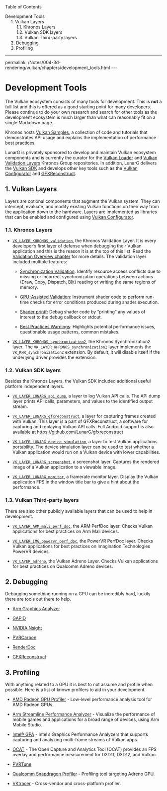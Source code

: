 <div id="toc" class="toc">
<div id="toctitle">Table of Contents</div>
<ul class="sectlevel0">
<li><a href="#development-tools">Development Tools</a>
<ul class="sectlevel1">
<li><a href="#_vulkan_layers">1. Vulkan Layers</a>
<ul class="sectlevel2">
<li><a href="#_khronos_layers">1.1. Khronos Layers</a></li>
<li><a href="#_vulkan_sdk_layers">1.2. Vulkan SDK layers</a></li>
<li><a href="#_vulkan_third_party_layers">1.3. Vulkan Third-party layers</a></li>
</ul>
</li>
<li><a href="#_debugging">2. Debugging</a></li>
<li><a href="#_profiling">3. Profiling</a></li>
</ul>
</li>
</ul>
</div>
<hr>
<div class="paragraph">
<p>permalink: /Notes/004-3d-rendering/vulkan/chapters/development_tools.html
---</p>
</div>
<h1 id="development-tools" class="sect0">Development Tools</h1>
<div class="paragraph">
<p>The Vulkan ecosystem consists of many tools for development. This is <strong>not</strong> a full list and this is offered as a good starting point for many developers. Please continue to do your own research and search for other tools as the development ecosystem is much larger than what can reasonably fit on a single Markdown page.</p>
</div>
<div class="paragraph">
<p>Khronos hosts <a href="https://github.com/KhronosGroup/Vulkan-Samples">Vulkan Samples</a>, a collection of code and tutorials that demonstrates API usage and explains the implementation of performance best practices.</p>
</div>
<div class="paragraph">
<p>LunarG is privately sponsored to develop and maintain Vulkan ecosystem components and is currently the curator for the <a href="https://github.com/KhronosGroup/Vulkan-Loader">Vulkan Loader</a> and <a href="https://github.com/KhronosGroup/Vulkan-ValidationLayers">Vulkan Validation Layers</a> Khronos Group repositories. In addition, LunarG delivers the <a href="https://vulkan.lunarg.com/">Vulkan SDK</a> and develops other key tools such as the <a href="https://vulkan.lunarg.com/doc/sdk/latest/windows/vkconfig.html">Vulkan Configurator</a> and <a href="https://vulkan.lunarg.com/doc/sdk/latest/windows/capture_tools.html">GFXReconstruct</a>.</p>
</div>
<div class="sect1">
<h2 id="_vulkan_layers">1. Vulkan Layers</h2>
<div class="sectionbody">
<div class="paragraph">
<p>Layers are optional components that augment the Vulkan system. They can intercept, evaluate, and modify existing Vulkan functions on their way from the application down to the hardware. Layers are implemented as libraries that can be enabled and configured using <a href="https://vulkan.lunarg.com/doc/sdk/latest/windows/vkconfig.html">Vulkan Configurator</a>.</p>
</div>
<div class="sect2">
<h3 id="_khronos_layers">1.1. Khronos Layers</h3>
<div class="ulist">
<ul>
<li>
<p><a href="validation_overview.html#khronos-validation-layer"><code>VK_LAYER_KHRONOS_validation</code></a>, the Khronos Validation Layer.
It is every developer&#8217;s first layer of defense when debugging their Vulkan application and this is the reason it is at the top of this list. Read the <a href="validation_overview.html#validation-overview">Validation Overview chapter</a> for more details.
The validation layer included multiple features:</p>
<div class="ulist">
<ul>
<li>
<p><a href="https://vulkan.lunarg.com/doc/sdk/latest/windows/synchronization_usage.html">Synchronization Validation</a>: Identify resource access conflicts due to missing or incorrect synchronization operations between actions (Draw, Copy, Dispatch, Blit) reading or writing the same regions of memory.</p>
</li>
<li>
<p><a href="https://vulkan.lunarg.com/doc/sdk/latest/windows/gpu_validation.html">GPU-Assisted Validation</a>: Instrument shader code to perform run-time checks for error conditions produced during shader execution.</p>
</li>
<li>
<p><a href="https://vulkan.lunarg.com/doc/sdk/latest/windows/debug_printf.html">Shader printf</a>: Debug shader code by &#8220;printing&#8221; any values of interest to the debug callback or stdout.</p>
</li>
<li>
<p><a href="https://vulkan.lunarg.com/doc/sdk/latest/windows/best_practices.html">Best Practices Warnings</a>: Highlights potential performance issues, questionable usage patterns, common mistakes.</p>
</li>
</ul>
</div>
</li>
<li>
<p><a href="https://vulkan.lunarg.com/doc/view/latest/windows/synchronization2_layer.html"><code>VK_LAYER_KHRONOS_synchronization2</code></a>, the Khronos Synchronization2 layer.
The <code>VK_LAYER_KHRONOS_synchronization2</code> layer implements the <code>VK_KHR_synchronization2</code> extension. By default, it will disable itself if the underlying driver provides the extension.</p>
</li>
</ul>
</div>
</div>
<div class="sect2">
<h3 id="_vulkan_sdk_layers">1.2. Vulkan SDK layers</h3>
<div class="paragraph">
<p>Besides the Khronos Layers, the Vulkan SDK included additional useful platform independent layers.</p>
</div>
<div class="ulist">
<ul>
<li>
<p><a href="https://vulkan.lunarg.com/doc/sdk/latest/windows/api_dump_layer.html"><code>VK_LAYER_LUNARG_api_dump</code></a>, a layer to log Vulkan API calls.
The API dump layer prints API calls, parameters, and values to the identified output stream.</p>
</li>
<li>
<p><a href="https://vulkan.lunarg.com/doc/sdk/latest/windows/capture_tools.html"><code>VK_LAYER_LUNARG_gfxreconstruct</code></a>, a layer for capturing frames created with Vulkan.
This layer is a part of GFXReconstruct, a software for capturing and replaying Vulkan API calls. Full Android support is also available at <a href="https://github.com/LunarG/gfxreconstruct" class="bare">https://github.com/LunarG/gfxreconstruct</a></p>
</li>
<li>
<p><a href="https://vulkan.lunarg.com/doc/sdk/latest/windows/device_simulation_layer.html"><code>VK_LAYER_LUNARG_device_simulation</code></a>, a layer to test Vulkan applications portability.
The device simulation layer can be used to test whether a Vulkan application would run on a Vulkan device with lower capabilities.</p>
</li>
<li>
<p><a href="https://vulkan.lunarg.com/doc/sdk/latest/windows/screenshot_layer.html"><code>VK_LAYER_LUNARG_screenshot</code></a>, a screenshot layer.
Captures the rendered image of a Vulkan application to a viewable image.</p>
</li>
<li>
<p><a href="https://vulkan.lunarg.com/doc/sdk/latest/windows/monitor_layer.html"><code>VK_LAYER_LUNARG_monitor</code></a>, a framerate monitor layer.
Display the Vulkan application FPS in the window title bar to give a hint about the performance.</p>
</li>
</ul>
</div>
</div>
<div class="sect2">
<h3 id="_vulkan_third_party_layers">1.3. Vulkan Third-party layers</h3>
<div class="paragraph">
<p>There are also other publicly available layers that can be used to help in development.</p>
</div>
<div class="ulist">
<ul>
<li>
<p><a href="https://github.com/ARM-software/perfdoc"><code>VK_LAYER_ARM_mali_perf_doc</code></a>, the ARM PerfDoc layer.
Checks Vulkan applications for best practices on Arm Mali devices.</p>
</li>
<li>
<p><a href="https://github.com/powervr-graphics/perfdoc"><code>VK_LAYER_IMG_powervr_perf_doc</code></a>, the PowerVR PerfDoc layer.
Checks Vulkan applications for best practices on Imagination Technologies PowerVR devices.</p>
</li>
<li>
<p><a href="https://developer.qualcomm.com/software/adreno-gpu-sdk/tools"><code>VK_LAYER_adreno</code></a>, the Vulkan Adreno Layer.
Checks Vulkan applications for best practices on Qualcomm Adreno devices.</p>
</li>
</ul>
</div>
</div>
</div>
</div>
<div class="sect1">
<h2 id="_debugging">2. Debugging</h2>
<div class="sectionbody">
<div class="paragraph">
<p>Debugging something running on a GPU can be incredibly hard, luckily there are tools out there to help.</p>
</div>
<div class="ulist">
<ul>
<li>
<p><a href="https://developer.arm.com/tools-and-software/graphics-and-gaming/arm-mobile-studio/components/graphics-analyzer">Arm Graphics Analyzer</a></p>
</li>
<li>
<p><a href="https://github.com/google/gapid">GAPID</a></p>
</li>
<li>
<p><a href="https://developer.nvidia.com/nsight-graphics">NVIDIA Nsight</a></p>
</li>
<li>
<p><a href="https://developer.imaginationtech.com">PVRCarbon</a></p>
</li>
<li>
<p><a href="https://renderdoc.org/">RenderDoc</a></p>
</li>
<li>
<p><a href="https://vulkan.lunarg.com/doc/sdk/latest/windows/capture_tools.html">GFXReconstruct</a></p>
</li>
</ul>
</div>
</div>
</div>
<div class="sect1">
<h2 id="_profiling">3. Profiling</h2>
<div class="sectionbody">
<div class="paragraph">
<p>With anything related to a GPU it is best to not assume and profile when possible. Here is a list of known profilers to aid in your development.</p>
</div>
<div class="ulist">
<ul>
<li>
<p><a href="https://gpuopen.com/rgp/">AMD Radeon GPU Profiler</a> - Low-level performance analysis tool for AMD Radeon GPUs.</p>
</li>
<li>
<p><a href="https://developer.arm.com/tools-and-software/graphics-and-gaming/arm-mobile-studio/components/streamline-performance-analyzer">Arm Streamline Performance Analyzer</a> - Visualize the performance of mobile games and applications for a broad range of devices, using Arm Mobile Studio.</p>
</li>
<li>
<p><a href="https://www.intel.com/content/www/us/en/developer/tools/graphics-performance-analyzers/overview.html">Intel&#174; GPA</a> - Intel&#8217;s Graphics Performance Analyzers that supports capturing and analyzing multi-frame streams of Vulkan apps.</p>
</li>
<li>
<p><a href="https://github.com/GPUOpen-Tools/OCAT">OCAT</a> - The Open Capture and Analytics Tool (OCAT) provides an FPS overlay and performance measurement for D3D11, D3D12, and Vulkan.</p>
</li>
<li>
<p><a href="https://developer.imaginationtech.com">PVRTune</a></p>
</li>
<li>
<p><a href="https://developer.qualcomm.com/software/snapdragon-profiler">Qualcomm Snapdragon Profiler</a> - Profiling tool targeting Adreno GPU.</p>
</li>
<li>
<p><a href="https://www.vktracer.com">VKtracer</a> - Cross-vendor and cross-platform profiler.</p>
</li>
</ul>
</div>
</div>
</div>